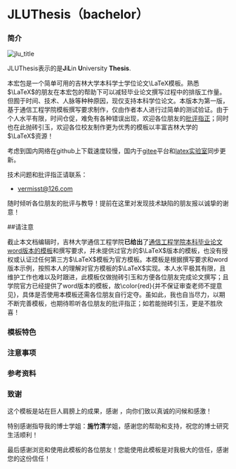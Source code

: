 # JLUThesis（bachelor）

### 简介

![jlu_title](\jlu_logo\jlu_title.jpg)

JLUThesis表示的是**J**i**L**in **U**niversity **Thesis**.

本宏包是一个简单可用的吉林大学本科学士学位论文\LaTeX模板。熟悉$\LaTeX$的朋友在本宏包的帮助下可以减轻毕业论文撰写过程中的排版工作量。但囿于时间、技术、人脉等种种原因，现仅支持本科学位论文。本版本为第一版，基于通信工程学院模板撰写要求制作，仅由作者本人进行过简单的测试验证。由于个人水平有限，时间仓促，难免有各种错误出现，欢迎各位朋友的[批评指正](vermisst@126.com)；同时也在此抛砖引玉，欢迎各位校友制作更为优秀的模板以丰富吉林大学的$\LaTeX$资源！

考虑到国内网络在github上下载速度较慢，国内于[gitee](https://gitee.com/)平台和[latex实验室](https://www.latexstudio.net)同步更新。

技术问题和批评指正请联系：

* vermisst@126.com

随时倾听各位朋友的批评与教导！提前在这里对发现技术缺陷的朋友报以诚挚的谢意！

##请注意

截止本文档编辑时，吉林大学通信工程学院**已给出**了<u>通信工程学院本科毕业论文word版本的模板</u>和撰写要求，并未提供过官方的$\LaTeX$版本的模板，也没有授权或认证过任何第三方$\LaTeX$模板为官方模板。本模板是根据撰写要求和word版本示例，按照本人的理解对官方模板的$\LaTeX$实现。本人水平极其有限，且维护工作也难以及时跟进，此模板仅做抛砖引玉和方便各位朋友完成论文撰写；且学院官方已经提供了word版本的模板，故\color{red}{并不保证审查老师不提意见}，具体是否使用本模板还需各位朋友自行定夺。虽如此，我也自当尽力，以期不断完善模板，也期待聆听各位朋友的批评指正；如若能抛砖引玉，更是不胜欣喜！

### 模板特色



### 注意事项



### 参考资料



### 致谢

这个模板是站在巨人肩膀上的成果，感谢	，向你们致以真诚的问候和感激！

特别感谢指导我的博士学姐：**施竹清**学姐，感谢您的帮助和支持，祝您的博士研究生活顺利！

最后感谢浏览和使用此模板的各位朋友！您能使用此模板是对我极大的信任，感谢您的这份信任！
